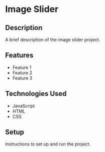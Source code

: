 # Image Slider

## Description

A brief description of the image slider project.

## Features

- Feature 1
- Feature 2
- Feature 3

## Technologies Used

- JavaScript
- HTML
- CSS

## Setup

Instructions to set up and run the project.
